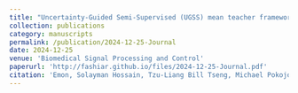 ```yaml
---
title: "Uncertainty-Guided Semi-Supervised (UGSS) mean teacher framework for brain hemorrhage segmentation and volume quantification"
collection: publications
category: manuscripts
permalink: /publication/2024-12-25-Journal
date: 2024-12-25
venue: 'Biomedical Signal Processing and Control'
paperurl: 'http://fashiar.github.io/files/2024-12-25-Journal.pdf'
citation: 'Emon, Solayman Hossain, Tzu-Liang Bill Tseng, Michael Pokojovy, Scott Moen, Peter McCaffrey, Eric Walser, Alexander Vo, and Md Fashiar Rahman*. "Uncertainty-Guided Semi-Supervised (UGSS) mean teacher framework for brain hemorrhage segmentation and volume quantification." Biomedical Signal Processing and Control 102 (2025): 107386. (https://doi.org/10.1016/j.bspc.2024.107386)'
---
```

